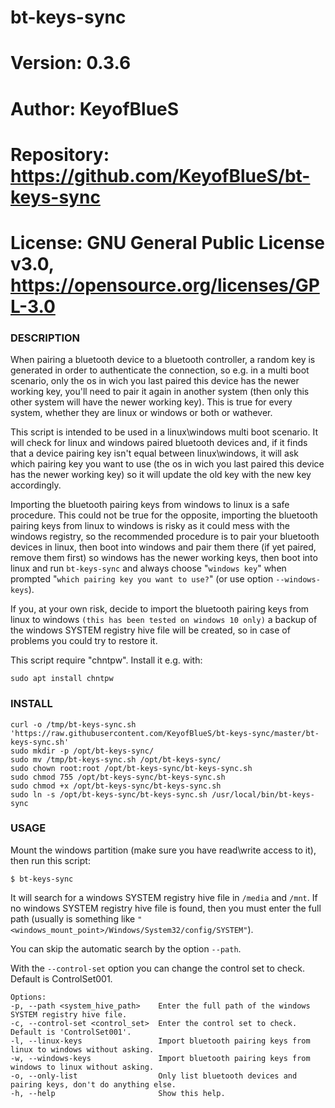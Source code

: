 # bt-keys-sync

# Version:    0.3.6
# Author:     KeyofBlueS
# Repository: https://github.com/KeyofBlueS/bt-keys-sync
# License:    GNU General Public License v3.0, https://opensource.org/licenses/GPL-3.0

### DESCRIPTION
When pairing a bluetooth device to a bluetooth controller, a random key is generated in order to authenticate the connection, so e.g. in a multi boot scenario, only the os in wich you last paired this device has the newer working key, you'll need to pair it again in another system (then only this other system will have the newer working key).
This is true for every system, whether they are linux or windows or both or wathever.

This script is intended to be used in a linux\windows multi boot scenario. It will check for linux and windows paired bluetooth devices and, if it finds that a device pairing key isn't equal between linux\windows, it will ask which pairing key you want to use (the os in wich you last paired this device has the newer working key) so it will update the old key with the new key accordingly.

Importing the bluetooth pairing keys from windows to linux is a safe procedure.
This could not be true for the opposite, importing the bluetooth pairing keys from linux to windows is risky as it could mess with the windows registry, so the recommended procedure is to pair your bluetooth devices in linux, then boot into windows and pair them there (if yet paired, remove them first) so windows has the newer working keys, then boot into linux and run `bt-keys-sync` and always choose \"`windows key`\" when prompted \"`which pairing key you want to use?`\" (or use option `--windows-keys`).

If you, at your own risk, decide to import the bluetooth pairing keys from linux to windows `(this has been tested on windows 10 only)` a backup of the windows SYSTEM registry hive file will be created, so in case of problems you could try to restore it.

This script require \"chntpw\". Install it e.g. with:

`sudo apt install chntpw`

### INSTALL
```
curl -o /tmp/bt-keys-sync.sh 'https://raw.githubusercontent.com/KeyofBlueS/bt-keys-sync/master/bt-keys-sync.sh'
sudo mkdir -p /opt/bt-keys-sync/
sudo mv /tmp/bt-keys-sync.sh /opt/bt-keys-sync/
sudo chown root:root /opt/bt-keys-sync/bt-keys-sync.sh
sudo chmod 755 /opt/bt-keys-sync/bt-keys-sync.sh
sudo chmod +x /opt/bt-keys-sync/bt-keys-sync.sh
sudo ln -s /opt/bt-keys-sync/bt-keys-sync.sh /usr/local/bin/bt-keys-sync
```

### USAGE
Mount the windows partition (make sure you have read\write access to it), then run this script:

`$ bt-keys-sync`

It will search for a windows SYSTEM registry hive file in `/media` and `/mnt`.
If no windows SYSTEM registry hive file is found, then you must enter the full path (usually is something like `"<windows_mount_point>/Windows/System32/config/SYSTEM"`).

You can skip the automatic search by the option `--path`.

With the `--control-set` option you can change the control set to check. Default is ControlSet001.

```
Options:
-p, --path <system_hive_path>    Enter the full path of the windows SYSTEM registry hive file.
-c, --control-set <control_set>  Enter the control set to check. Default is 'ControlSet001'.
-l, --linux-keys                 Import bluetooth pairing keys from linux to windows without asking.
-w, --windows-keys               Import bluetooth pairing keys from windows to linux without asking.
-o, --only-list                  Only list bluetooth devices and pairing keys, don't do anything else.
-h, --help                       Show this help.
```
